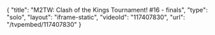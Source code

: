{
    "title": "M2TW: Clash of the Kings Tournament! #16 - finals",
    "type": "solo",
    "layout": "iframe-static",
    "videoId": "117407830",
    "url": "\/tvpembed\/117407830"
}